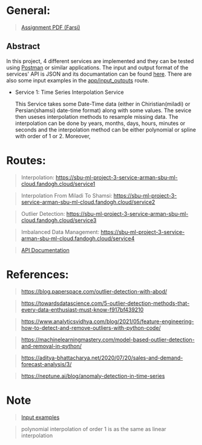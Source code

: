 # General: 

 > [Assignment PDF (Farsi)](https://github.com/WuedK/CS-SBU-MachineLearning-BSc-2022/blob/main/submits/98222036/project3/ML_Project3_2022.pdf)
 
 ## Abstract
  
   In this project, 4 different services are implemented and they can be tested using [Postman](https://www.postman.com/) or similar applications.
   The input and output format of the services' API is JSON and its documantation can be found [here](https://sbu-ml-project-3-service-arman-sbu-ml-cloud.fandogh.cloud/swagger). There are also some input examples in the [app/input_outputs](https://github.com/WuedK/CS-SBU-MachineLearning-BSc-2022/tree/main/submits/98222036/project3/app/input_outputs) route.
   
   * Service 1: Time Series Interpolation Service
   
     This Service takes some Date-Time data (either in Chiristian(miladi) or Persian(shamsi) date-time format) along with some values. The sevice then useses interpolation methods to resample missing data. The interpolation can be done by years, months, days, hours, minutes or seconds and the interpolation method can be either polynomial or spline with order of 1 or 2. Moreover, 

# Routes:

 > Interpolation: https://sbu-ml-project-3-service-arman-sbu-ml-cloud.fandogh.cloud/service1
 
 > Interpolation From Miladi To Shamsi: https://sbu-ml-project-3-service-arman-sbu-ml-cloud.fandogh.cloud/service2
 
 > Outlier Detection: https://sbu-ml-project-3-service-arman-sbu-ml-cloud.fandogh.cloud/service3
 
 > Imbalanced Data Management: https://sbu-ml-project-3-service-arman-sbu-ml-cloud.fandogh.cloud/service4
 
 > [API Documentation](https://sbu-ml-project-3-service-arman-sbu-ml-cloud.fandogh.cloud/swagger)

# References:

 > https://blog.paperspace.com/outlier-detection-with-abod/
 
 > https://towardsdatascience.com/5-outlier-detection-methods-that-every-data-enthusiast-must-know-f917bf439210
 
 > https://www.analyticsvidhya.com/blog/2021/05/feature-engineering-how-to-detect-and-remove-outliers-with-python-code/
 
 > https://machinelearningmastery.com/model-based-outlier-detection-and-removal-in-python/
 
 > https://aditya-bhattacharya.net/2020/07/20/sales-and-demand-forecast-analysis/3/
 
 > https://neptune.ai/blog/anomaly-detection-in-time-series
 
# Note

 > [Input examples](https://github.com/WuedK/CS-SBU-MachineLearning-BSc-2022/tree/98222036/submits/98222036/project3/app/input_outputs)

 > polynomial interpolation of order 1 is as the same as linear interpolation
